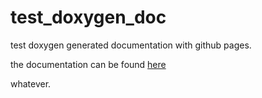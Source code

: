 # test_doxygen_doc
test doxygen generated documentation with github pages. 

the documentation can be found [here](https://lisa-gm.github.io/test_doxygen_doc/docs/html/index.html)

whatever.
